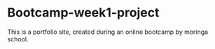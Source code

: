 # Bootcamp-week1-project
This is a portfolio site, created during an online bootcamp by moringa school. 
